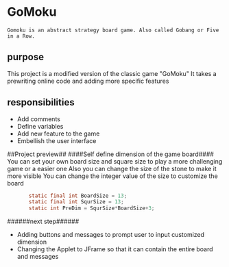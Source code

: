 # GoMoku
    Gomoku is an abstract strategy board game. Also called Gobang or Five in a Row.
## purpose ##
This project is a modified version of the classic game "GoMoku"
It takes a prewriting online code and adding more specific features
## responsibilities ##
* Add comments
* Define variables 
* Add new feature to the game
* Embellish the user interface

##Project preview##
####Self define dimension of the game board####
    You can set your own board size and square size to play a more challenging game or a easier one
    Also you can change the size of the stone to make it more visible 
You can change the integer value of the size to customize the board
```Java
	   static final int BoardSize = 13;
	   static final int SqurSize = 13;
	   static int PreDim = SqurSize*BoardSize+3;
```   
######next step######
- Adding buttons and messages to prompt user to input customized dimension
- Changing the Applet to JFrame so that it can contain the entire board and messages 
